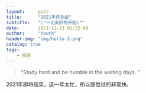 ```yaml
---
layout:     post
title:      "2021年终总结"
subtitle:   "\"一切美好的开始\""
date:       2021-12-23 01:32:00
author:     "Youth"
header-img: "img/hello-3.png"
catalog: true
tags:
    - 投资
---
```


> “Study hard and be humble in the waiting days. ”

2021年即将结束，这一年太忙，所以感觉过的非常快。
